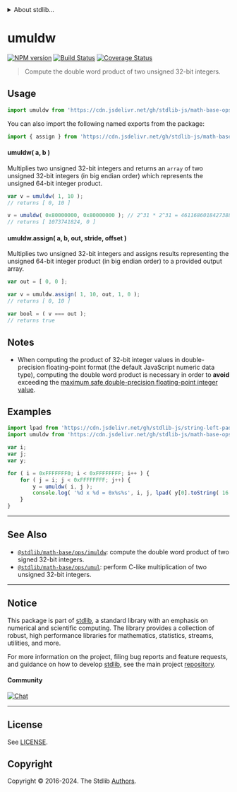 <!--

@license Apache-2.0

Copyright (c) 2018 The Stdlib Authors.

Licensed under the Apache License, Version 2.0 (the "License");
you may not use this file except in compliance with the License.
You may obtain a copy of the License at

   http://www.apache.org/licenses/LICENSE-2.0

Unless required by applicable law or agreed to in writing, software
distributed under the License is distributed on an "AS IS" BASIS,
WITHOUT WARRANTIES OR CONDITIONS OF ANY KIND, either express or implied.
See the License for the specific language governing permissions and
limitations under the License.

-->


<details>
  <summary>
    About stdlib...
  </summary>
  <p>We believe in a future in which the web is a preferred environment for numerical computation. To help realize this future, we've built stdlib. stdlib is a standard library, with an emphasis on numerical and scientific computation, written in JavaScript (and C) for execution in browsers and in Node.js.</p>
  <p>The library is fully decomposable, being architected in such a way that you can swap out and mix and match APIs and functionality to cater to your exact preferences and use cases.</p>
  <p>When you use stdlib, you can be absolutely certain that you are using the most thorough, rigorous, well-written, studied, documented, tested, measured, and high-quality code out there.</p>
  <p>To join us in bringing numerical computing to the web, get started by checking us out on <a href="https://github.com/stdlib-js/stdlib">GitHub</a>, and please consider <a href="https://opencollective.com/stdlib">financially supporting stdlib</a>. We greatly appreciate your continued support!</p>
</details>

# umuldw

[![NPM version][npm-image]][npm-url] [![Build Status][test-image]][test-url] [![Coverage Status][coverage-image]][coverage-url] <!-- [![dependencies][dependencies-image]][dependencies-url] -->

> Compute the double word product of two unsigned 32-bit integers.

<section class="intro">

</section>

<!-- /.intro -->



<section class="usage">

## Usage

```javascript
import umuldw from 'https://cdn.jsdelivr.net/gh/stdlib-js/math-base-ops-umuldw@deno/mod.js';
```

You can also import the following named exports from the package:

```javascript
import { assign } from 'https://cdn.jsdelivr.net/gh/stdlib-js/math-base-ops-umuldw@deno/mod.js';
```

#### umuldw( a, b )

Multiplies two unsigned 32-bit integers and returns an `array` of two unsigned 32-bit integers (in big endian order) which represents the unsigned 64-bit integer product.

```javascript
var v = umuldw( 1, 10 );
// returns [ 0, 10 ]

v = umuldw( 0x80000000, 0x80000000 ); // 2^31 * 2^31 = 4611686018427388000 => 32-bit integer overflow
// returns [ 1073741824, 0 ]
```

#### umuldw.assign( a, b, out, stride, offset )

Multiplies two unsigned 32-bit integers and assigns results representing the unsigned 64-bit integer product (in big endian order) to a provided output array.

```javascript
var out = [ 0, 0 ];

var v = umuldw.assign( 1, 10, out, 1, 0 );
// returns [ 0, 10 ]

var bool = ( v === out );
// returns true
```

</section>

<!-- /.usage -->

<section class="notes">

## Notes

-   When computing the product of 32-bit integer values in double-precision floating-point format (the default JavaScript numeric data type), computing the double word product is necessary in order to **avoid** exceeding the [maximum safe double-precision floating-point integer value][@stdlib/constants/float64/max-safe-integer].

</section>

<!-- /.notes -->

<section class="examples">

## Examples

<!-- eslint no-undef: "error" -->

```javascript
import lpad from 'https://cdn.jsdelivr.net/gh/stdlib-js/string-left-pad@deno/mod.js';
import umuldw from 'https://cdn.jsdelivr.net/gh/stdlib-js/math-base-ops-umuldw@deno/mod.js';

var i;
var j;
var y;

for ( i = 0xFFFFFFF0; i < 0xFFFFFFFF; i++ ) {
    for ( j = i; j < 0xFFFFFFFF; j++) {
        y = umuldw( i, j );
        console.log( '%d x %d = 0x%s%s', i, j, lpad( y[0].toString( 16 ), 8, '0' ), lpad( y[1].toString( 16 ), 8, '0' ) );
    }
}
```

</section>

<!-- /.examples -->

<!-- Section for related `stdlib` packages. Do not manually edit this section, as it is automatically populated. -->

<section class="related">

* * *

## See Also

-   <span class="package-name">[`@stdlib/math-base/ops/imuldw`][@stdlib/math/base/ops/imuldw]</span><span class="delimiter">: </span><span class="description">compute the double word product of two signed 32-bit integers.</span>
-   <span class="package-name">[`@stdlib/math-base/ops/umul`][@stdlib/math/base/ops/umul]</span><span class="delimiter">: </span><span class="description">perform C-like multiplication of two unsigned 32-bit integers.</span>

</section>

<!-- /.related -->

<!-- Section for all links. Make sure to keep an empty line after the `section` element and another before the `/section` close. -->


<section class="main-repo" >

* * *

## Notice

This package is part of [stdlib][stdlib], a standard library with an emphasis on numerical and scientific computing. The library provides a collection of robust, high performance libraries for mathematics, statistics, streams, utilities, and more.

For more information on the project, filing bug reports and feature requests, and guidance on how to develop [stdlib][stdlib], see the main project [repository][stdlib].

#### Community

[![Chat][chat-image]][chat-url]

---

## License

See [LICENSE][stdlib-license].


## Copyright

Copyright &copy; 2016-2024. The Stdlib [Authors][stdlib-authors].

</section>

<!-- /.stdlib -->

<!-- Section for all links. Make sure to keep an empty line after the `section` element and another before the `/section` close. -->

<section class="links">

[npm-image]: http://img.shields.io/npm/v/@stdlib/math-base-ops-umuldw.svg
[npm-url]: https://npmjs.org/package/@stdlib/math-base-ops-umuldw

[test-image]: https://github.com/stdlib-js/math-base-ops-umuldw/actions/workflows/test.yml/badge.svg?branch=main
[test-url]: https://github.com/stdlib-js/math-base-ops-umuldw/actions/workflows/test.yml?query=branch:main

[coverage-image]: https://img.shields.io/codecov/c/github/stdlib-js/math-base-ops-umuldw/main.svg
[coverage-url]: https://codecov.io/github/stdlib-js/math-base-ops-umuldw?branch=main

<!--

[dependencies-image]: https://img.shields.io/david/stdlib-js/math-base-ops-umuldw.svg
[dependencies-url]: https://david-dm.org/stdlib-js/math-base-ops-umuldw/main

-->

[chat-image]: https://img.shields.io/gitter/room/stdlib-js/stdlib.svg
[chat-url]: https://app.gitter.im/#/room/#stdlib-js_stdlib:gitter.im

[stdlib]: https://github.com/stdlib-js/stdlib

[stdlib-authors]: https://github.com/stdlib-js/stdlib/graphs/contributors

[umd]: https://github.com/umdjs/umd
[es-module]: https://developer.mozilla.org/en-US/docs/Web/JavaScript/Guide/Modules

[deno-url]: https://github.com/stdlib-js/math-base-ops-umuldw/tree/deno
[deno-readme]: https://github.com/stdlib-js/math-base-ops-umuldw/blob/deno/README.md
[umd-url]: https://github.com/stdlib-js/math-base-ops-umuldw/tree/umd
[umd-readme]: https://github.com/stdlib-js/math-base-ops-umuldw/blob/umd/README.md
[esm-url]: https://github.com/stdlib-js/math-base-ops-umuldw/tree/esm
[esm-readme]: https://github.com/stdlib-js/math-base-ops-umuldw/blob/esm/README.md
[branches-url]: https://github.com/stdlib-js/math-base-ops-umuldw/blob/main/branches.md

[stdlib-license]: https://raw.githubusercontent.com/stdlib-js/math-base-ops-umuldw/main/LICENSE

[@stdlib/constants/float64/max-safe-integer]: https://github.com/stdlib-js/constants-float64-max-safe-integer/tree/deno

<!-- <related-links> -->

[@stdlib/math/base/ops/imuldw]: https://github.com/stdlib-js/math-base-ops-imuldw/tree/deno

[@stdlib/math/base/ops/umul]: https://github.com/stdlib-js/math-base-ops-umul/tree/deno

<!-- </related-links> -->

</section>

<!-- /.links -->
